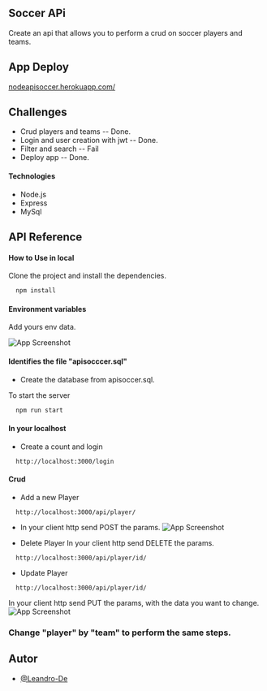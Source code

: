 ## Soccer APi

Create an api that allows you to perform a crud on soccer players and teams.

## App Deploy

[nodeapisoccer.herokuapp.com/](nodeapisoccer.herokuapp.com/)

## Challenges

- Crud players and teams -- Done.
- Login and user creation with jwt -- Done.
- Filter and search -- Fail
- Deploy app -- Done.

#### Technologies

- Node.js
- Express
- MySql

## API Reference

#### How to Use in local

Clone the project and install the dependencies.

```bash
  npm install
```

#### Environment variables

Add yours env data.

![App Screenshot](https://i.imgur.com/0mc5OXX.png)

#### Identifies the file "apisocccer.sql"

- Create the database from apisoccer.sql.

To start the server

```bash
  npm run start
```

#### In your localhost

- Create a count and login

```http
  http://localhost:3000/login
```

#### Crud

- Add a new Player

```http
  http://localhost:3000/api/player/
```

- In your client http send POST the params.
  ![App Screenshot](https://i.imgur.com/hzKVH7j.png)

- Delete Player
  In your client http send DELETE the params.

```http
  http://localhost:3000/api/player/id/
```

- Update Player

```http
  http://localhost:3000/api/player/id/
```

In your client http send PUT the params, with the data you want to change.
![App Screenshot](https://i.imgur.com/hzKVH7j.png)

### Change "player" by "team" to perform the same steps.

## Autor

- [@Leandro-De](https://github.com/Leandro-De)

